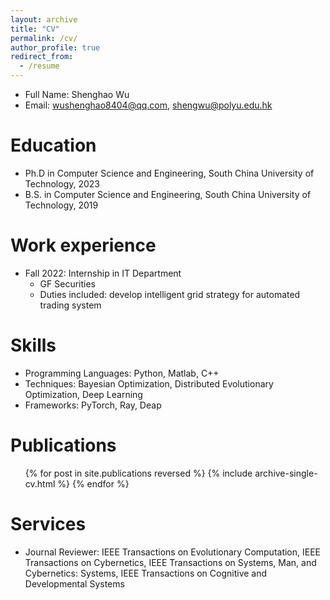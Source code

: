 ```yaml
---
layout: archive
title: "CV"
permalink: /cv/
author_profile: true
redirect_from:
  - /resume
---
```


* Full Name: Shenghao Wu
* Email: wushenghao8404@qq.com, shengwu@polyu.edu.hk

Education
======
* Ph.D in Computer Science and Engineering, South China University of Technology, 2023
* B.S. in Computer Science and Engineering, South China University of Technology, 2019

Work experience
======
* Fall 2022: Internship in IT Department
  * GF Securities
  * Duties included: develop intelligent grid strategy for automated trading system

Skills
======
* Programming Languages: Python, Matlab, C++
* Techniques: Bayesian Optimization, Distributed Evolutionary Optimization, Deep Learning
* Frameworks: PyTorch, Ray, Deap

Publications
======
  <ul>{% for post in site.publications reversed %}
    {% include archive-single-cv.html %}
  {% endfor %}</ul>
  
Services
======
* Journal Reviewer: IEEE Transactions on Evolutionary Computation, IEEE Transactions on Cybernetics, IEEE Transactions on Systems, Man, and Cybernetics: Systems, IEEE Transactions on Cognitive and Developmental Systems
